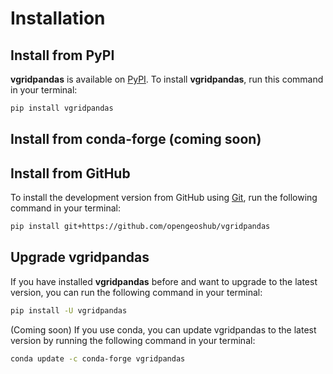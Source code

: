 # Installation

## Install from PyPI

**vgridpandas** is available on [PyPI](https://pypi.org/project/vgridpandas/). To install **vgridpandas**, run this command in your terminal:

```bash
pip install vgridpandas
```

## Install from conda-forge (coming soon)

## Install from GitHub

To install the development version from GitHub using [Git](https://git-scm.com/), run the following command in your terminal:

```bash
pip install git+https://github.com/opengeoshub/vgridpandas
```

## Upgrade vgridpandas

If you have installed **vgridpandas** before and want to upgrade to the latest version, you can run the following command in your terminal:

```bash
pip install -U vgridpandas
```

(Coming soon) If you use conda, you can update vgridpandas to the latest version by running the following command in your terminal:

```bash
conda update -c conda-forge vgridpandas
```